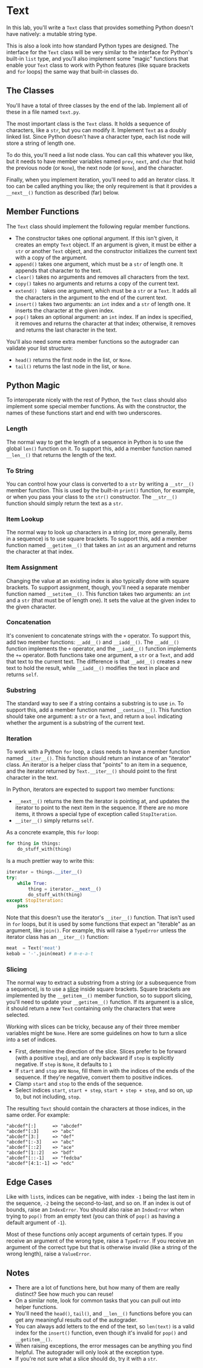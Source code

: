 # Text

In this lab, you'll write  a `Text` class that provides something Python doesn't
have natively: a mutable string type.

This is also a look into how  standard Python types are designed.  The interface
for the `Text` class will be very similar to the interface for Python's built-in
`list` type,  and you'll also implement some  "magic" functions that enable your
`Text` class to work with Python features (like square brackets and `for` loops)
the same way that built-in classes do.


## The Classes

You'll have  a total of  three classes  by the end of the lab.  Implement all of
these in a file named `text.py`.

The most important class is the `Text` class. It holds a sequence of characters,
like a `str`,  but you can modify it.  Implement `Text` as a doubly linked list.
Since Python doesn't have  a character type,  each list node will store a string
of length one.

To do this, you'll need a list node class.  You can call this whatever you like,
but it needs to have member variables named `prev`, `next`, and `char` that hold
the previous node  (or `None`), the next node (or `None`), and the character.

Finally, when you implement iteration, you'll need to add an iterator class.  It
too can be called anything you like;  the only requirement is that it provides a
`__next__()` function as described (far) below.


## Member Functions

The `Text` class should implement the following regular member functions.

- The constructor  takes one optional argument.  If this isn't given, it creates
  an empty `Text` object.  If an argument is given, it must be either a `str` or
  another `Text` object, and the constructor initializes the current text with a
  copy of the argument.
- `append()` takes one argument, which must be a `str` of length one. It appends
  that character to the text.
- `clear()` takes no arguments and removes all characters from the text.
- `copy()` takes no arguments and returns a copy of the current text.
- `extend()`　takes one argument, which must be a `str` or a `Text`. It adds all
  the characters in the argument to the end of the current text.
- `insert()` takes two arguments:  an `int` index and a `str` of length one.  It
  inserts the character at the given index.
- `pop()` takes an optional argument: an `int` index.  If an index is specified,
  it removes and returns  the character at that index; otherwise, it removes and
  returns the last character in the text.

You'll also need some extra member functions so the autograder can validate your
list structure:

- `head()` returns the first node in the list, or `None`.
- `tail()` returns the last node in the list, or `None`.


## Python Magic

To interoperate  nicely with  the rest of Python,  the `Text` class  should also
implement some special  member functions.  As with the constructor, the names of
these functions start and end with two underscores.

### Length

The normal way to get  the length of a sequence  in Python  is to use the global
`len()` function on it. To support this, add a member function named `__len__()`
that returns the length of the text.

### To String

You can control how your class  is converted to a `str` by writing a `__str__()`
member function.  This is used by the built-in `print()` function,  for example,
or when you pass your class to the `str()` constructor. The `__str__()` function
should simply return the text as a `str`.

### Item Lookup

The normal way to look up characters in a string (or, more generally, items in a
sequence)  is to use  square  brackets.  To support this,  add a member function
named  `__getitem__()`  that  takes an  `int`  as an  argument  and  returns the
character at that index.

### Item Assignment

Changing  the value  at an  existing  index is  also typically  done with square
brackets.  To support assignment, though, you'll need a separate member function
named `__setitem__()`.  This function takes two arguments:  an `int` and a `str`
(that must be of length one).  It sets the value at the given index to the given
character.

### Concatenation

It's convenient to  concatenate strings with the `+` operator.  To support this,
add two member functions: `__add__()` and `__iadd__()`. The `__add__()` function
implements the `+` operator,  and the `__iadd__()` function  implements the `+=`
operator.  Both functions take one argument,  a `str` or a `Text`,  and add that
text to the current text.  The difference is that `__add__()` creates a new text
to hold the result,  while `__iadd__()`  modifies the text in place  and returns
`self`.

### Substring

The  standard way  to see if a string contains  a substring is  to use `in`.  To
support this, add a member function named `__contains__()`. This function should
take one argument: a `str` or a `Text`, and return a `bool` indicating whether
the argument is a substring of the current text.

### Iteration

To work with a Python `for` loop,  a class needs to have a member function named
`__iter__()`.  This function  should return an instance of  an "iterator" class.
An iterator is a helper class that  "points" to  an item in a sequence,  and the
iterator returned by  `Text.__iter__()`  should point to  the first character in
the text.

In Python, iterators are expected to support two member functions:

- `__next__()` returns the item the iterator is pointing at, and updates the
  iterator to point to the next item in the sequence.  If there are no more
  items, it throws a special type of exception called `StopIteration`.
- `__iter__()` simply returns `self`.

As a concrete example, this `for` loop:

```py
for thing in things:
    do_stuff_with(thing)
```

Is a much prettier way to write this:

```py
iterator = things.__iter__()
try:
    while True:
        thing = iterator.__next__()
        do_stuff_with(thing)
except StopIteration:
    pass
```

Note that this doesn't use the iterator's `__iter__()` function. That isn't used
in `for` loops, but it is used by some functions that expect an "iterable" as an
argument, like `join()`.  For example,  this will raise a `TypeError` unless the
iterator class has an `__iter__()` function:

```py
meat  = Text('meat')
kebab = '-'.join(meat) # m-e-a-t
```

### Slicing

The  normal way to extract  a substring  from a string  (or a subsequence from a
sequence),  is to use a  [slice][slice] inside square brackets.  Square brackets
are implemented  by the `__getitem__()` member function,  so to support slicing,
you'll need to update your `__getitem__()` function. If its argument is a slice,
it should return a new `Text` containing only the characters that were selected.

Working with slices can be tricky,  because any of their  three member variables
might be `None`.  Here are some guidelines on  how to turn a slice into a set of
indices.

- First, determine the direction of the slice. Slices prefer to be forward (with
  a positive `step`), and are only backward if `step` is explicitly negative. If
  `step` is `None`, it defaults to `1`
- If `start` and `stop` are `None`, fill them in with the indices of the ends of
  the sequence.  If they're negative, convert them to positive indices.
- Clamp `start` and `stop` to the ends of the sequence.
- Select indices  `start`, `start + step`, `start + step + step`,  and so on, up
  to, but not including, `stop`.

The resulting `Text` should contain the characters at those indices, in the same
order.  For example:

```
"abcdef"[:]      => "abcdef"
"abcdef"[:3]     => "abc"
"abcdef"[3:]     => "def"
"abcdef"[:-3]    => "abc"
"abcdef"[::2]    => "ace"
"abcdef"[1::2]   => "bdf"
"abcdef"[::-1]   => "fedcba"
"abcdef"[4:1:-1] => "edc"
```


## Edge Cases

Like with `list`s, indices can be negative,  with index `-1` being the last item
in the sequence, `-2` being the second-to-last, and so on. If an index is out of
bounds, raise an `IndexError`. You should also raise an `IndexError` when trying
to `pop()`  from an empty text  (you can think of  `pop()`  as having  a default
argument of `-1`).

Most of these functions only accept arguments  of certain types.  If you receive
an argument of the wrong type, raise a `TypeError`.  If you receive  an argument
of the correct type  but that is  otherwise invalid  (like a string of the wrong
length), raise a `ValueError`.


## Notes

- There are a lot of functions here, but how many of them are really distinct?
  See how much you can reuse!
- On a similar note, look for common tasks that you can pull out into helper
  functions.
- You'll need the `head()`,  `tail()`,  and `__len__()` functions before you can
  get any meaningful results out of the autograder.
- You can always add letters  to the end of the text,  so `len(text)` is a valid
  index  for the `insert()` function,  even though it's invalid  for `pop()` and
  `__getitem__()`.
- When raising exceptions, the error messages can be anything you find helpful.
  The autograder will only look at the exception type.
- If you're not sure what a slice should do, try it with a `str`.


[slice]: <https://docs.python.org/3/library/functions.html#slice>
